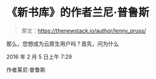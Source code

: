 # 《新书库》的作者兰尼·普鲁斯

> 原文：<https://thenewstack.io/author/lenny_pruss/>

那么，您想成为云原生用户吗？首先，问为什么

2016 年 2 月 5 日上午 7:29

作者莱尼·普鲁斯